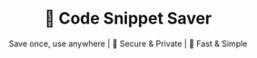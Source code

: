 <h1 align="center">📂 Code Snippet Saver</h1> <p align="center">  Save once, use anywhere | 🔑 Secure & Private | 🚀 Fast & Simple </p>
